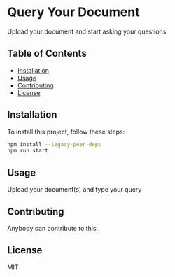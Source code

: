 # Query Your Document

Upload your document and start asking your questions. 

## Table of Contents

- [Installation](#installation)
- [Usage](#usage)
- [Contributing](#contributing)
- [License](#license)

## Installation

To install this project, follow these steps:

```bash
npm install --legacy-peer-deps
npm run start
```
## Usage
Upload your document(s) and type your query

## Contributing
Anybody can contribute to this.

## License
MIT
